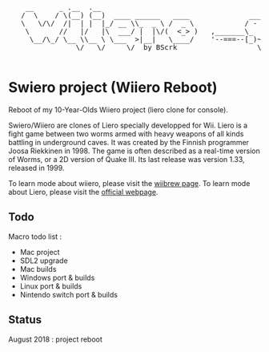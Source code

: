<pre>
    __      _ .__  .__                           
   /  \    / \(__) (__)  ____ ______   ____              _____
   \   \/\/  /|  | |  |_/ __ \\_  _ \ /  _ \            / -   \
    \       //   |/   |\  ___/ |  |\/(  <_> )   ,_______\_    /
     \__/\_/ \__ \\__ \ \___  >|__|   \____/    '--===--[_)~  \__/\
                \/   \/     \/  by BScrk                   \______/

</pre>

# Swiero project (Wiiero Reboot)
Reboot of my 10-Year-Olds Wiiero project (liero clone for console).

Swiero/Wiiero are clones of Liero specially developped for Wii.
Liero is a fight game between two worms armed with heavy weapons of all kinds battling in underground caves.
It was created by the Finnish programmer Joosa Riekkinen in 1998.
The game is often described as a real-time version of Worms, or a 2D version of Quake III.
Its last release was version 1.33, released in 1999.

To learn mode about wiiero, please visit the [wiibrew page](http://wiibrew.org/wiki/Wiiero).
To learn mode about Liero, please visit the [official webpage](http://www.liero.be/).


## Todo
Macro todo list :

* Mac project
* SDL2 upgrade
* Mac builds
* Windows port & builds
* Linux port & builds
* Nintendo switch port & builds

## Status
August 2018 : project reboot